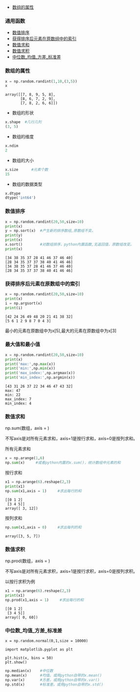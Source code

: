 * [数组的属性](#数组的属性)

### 通用函数

* [数值排序](#数值排序)
* [获得排序后元素在原数组中的索引](#获得排序后元素在原数组中的索引)
* [数值求和](#数值求和)
* [数值求积](#数值求积)
* [中位数_均值_方差_标准差](#中位数_均值_方差_标准差)

### 数组的属性

```python
x = np.random.randint(1,10,(3,5))
x
```
```
array([[7, 8, 9, 5, 8],
       [8, 6, 7, 2, 9],
       [7, 8, 2, 6, 6]])
```

- 数组的形状
```python
x.shape  #几行几列
(3, 5)
```
- 数组的维度

```python
x.ndim
2
```
- 数组的大小

```python
x.size      #元素个数
15
```
- 数组的数据类型

```python
x.dtype
dtype('int64')
```

### 数值排序
```python
x = np.random.randint(20,50,size=10)
print(x)
y = np.sort(x)  #产生新的排序数组,原数组不变。
print(y)
print(x)
x.sort()        #对数组排序，python内置函数,无返回值，原数组改变。
print(x)
```
```
[34 38 35 37 28 41 46 37 46 40]
[28 34 35 37 37 38 40 41 46 46]
[34 38 35 37 28 41 46 37 46 40]
[28 34 35 37 37 38 40 41 46 46]
```

### 获得排序后元素在原数组中的索引

```python
x = np.random.randint(20,50,size=10)
print(x)
i = np.argsort(x)
print(i)
```
```
[42 24 26 49 48 20 21 41 38 32]
[5 6 1 2 9 8 7 0 4 3]
```
最小的元素在原数组中为x[5],最大的元素在原数组中为x[3]

### 最大值和最小值

```python
x = np.random.randint(20,50,size=10)
print(x)
print('max:',np.max(x))
print('min:',np.min(x))
print('max_index:',np.argmax(x))
print('min_index:',np.argmin(x))
```
```
[43 31 26 37 22 34 46 47 43 32]
max: 47
min: 22
max_index: 7
min_index: 4
```

### 数值求和

np.sum(数组，axis = )

不写axis是对所有元素求和，axis=1是按行求和，axis=0是按列求和。

所有元素求和
```python
x = np.arange(1,6)
np.sum(x)     #或者python内置的x.sum()，统计数组中元素的和
```
按行求和
```python
x1 = np.arange(6).reshape(2,3)
print(x1)
np.sum(x1,axis = 1)     #求出每行的和
```
```
[[0 1 2]
 [3 4 5]]
array([ 3, 12])
```
按列求和
```python
np.sum(x1,axis = 0)     #求出每列的和
```
```
array([3, 5, 7])
```

### 数值求积

np.prod(数组，axis = )

不写axis是对所有元素求积，axis=1是按行求积，axis=0是按列求积。

以按行求积为例
```python
x1 = np.arange(6).reshape(2,3)
print(x1)
np.prod(x1,axis = 1)     #求出每行的和
```
```
[[0 1 2]
 [3 4 5]]
array([ 0, 60])
```

### 中位数_均值_方差_标准差

```
x = np.random.normal(0,1,size = 10000)
 
import matplotlib.pyplot as plt

plt.hist(x, bins = 50)
plt.show()
```
```python
np.median(x)    #中位数
np.mean(x)      #均值。或用python自带的x.mean()  
np.var(x)       #方差。或用python自带的x.var()
np.std(x)       #标准差。或用python自带的x.std()
```